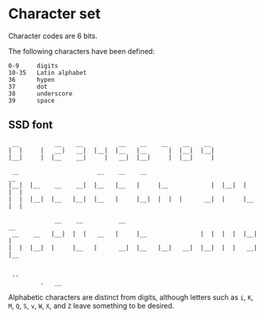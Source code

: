 Character set
=============

Character codes are 6 bits.

The following characters have been defined:

    0-9     digits
    10-35   Latin alphabet
    36      hypen
    37      dot
    38      underscore
    39      space

SSD font
--------

     __          __    __          __    __    __    __    __
    |  |     |   __|   __|  |__|  |__   |__      |  |__|  |__|
    |__|     |  |__    __|     |   __|  |__|     |  |__|     |

     __                      __    __    __                                  __
    |__|  |__    __    __|  |__   |__   |     |__            |  |__|  |     |  | 
    |  |  |__|  |__   |__|  |__   |     |__|  |  |  |      __|  |     |__   |  |

                 __    __          __                                        __
     __    __   |__|  |  |   __   |     |__               |  |  |  |  |__|     |
    |  |  |__|  |     |__   |      __|  |__   |__|   __|  |__|  |  |   __|  |__


     --
             .   __

Alphabetic characters are distinct from digits, although letters such as
`i`, `K`, `M`, `Q`, `S`, `v`, `W`, `X`, and `Z` leave something to be desired.
  